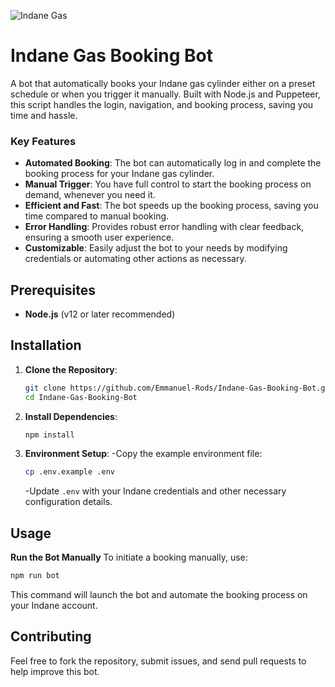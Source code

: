 
![Indane Gas](https://github.com/user-attachments/assets/b1131740-206b-4856-8018-0862b872637b)

# Indane Gas Booking Bot

A bot that automatically books your Indane gas cylinder either on a preset schedule or when you trigger it manually. Built with Node.js and Puppeteer, this script handles the login, navigation, and booking process, saving you time and hassle.

### Key Features

- **Automated Booking**: The bot can automatically log in and complete the booking process for your Indane gas cylinder.
- **Manual Trigger**: You have full control to start the booking process on demand, whenever you need it.
- **Efficient and Fast**: The bot speeds up the booking process, saving you time compared to manual booking.
- **Error Handling**: Provides robust error handling with clear feedback, ensuring a smooth user experience.
- **Customizable**: Easily adjust the bot to your needs by modifying credentials or automating other actions as necessary.


## Prerequisites

- **Node.js** (v12 or later recommended)

## Installation

1. **Clone the Repository**:
   ```bash
   git clone https://github.com/Emmanuel-Rods/Indane-Gas-Booking-Bot.git
   cd Indane-Gas-Booking-Bot
   ```
2. **Install Dependencies**:
   ```bash
   npm install
   ```
3. **Environment Setup**:
   -Copy the example environment file:
   ```bash
   cp .env.example .env
   ```
   -Update `.env` with your Indane credentials and other necessary configuration details.

## Usage
**Run the Bot Manually**
To initiate a booking manually, use:
```bash
npm run bot
```
This command will launch the bot and automate the booking process on your Indane account.


## Contributing
Feel free to fork the repository, submit issues, and send pull requests to help improve this bot.


